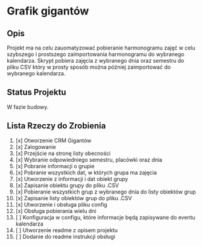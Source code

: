 # Grafik gigantów

## Opis

Projekt ma na celu zauomatyzować pobieranie harmonogramu zajęć w celu szybszego i prostszego zaimportowania harmonogramu do wybranego kalendarza. Skrypt pobiera zajęcia z wybranego dnia oraz semestru do pliku CSV który w prosty sposób można później zaimportować do wybranego kalendarza.

## Status Projektu

W fazie budowy.

## Lista Rzeczy do Zrobienia

1. [x] Otworzenie CRM Gigantów
2. [x] Zalogowanie
3. [x] Przejście na stronę listy obecności
4. [x] Wybranie odpowiedniego semestru, placówki oraz dnia
5. [x] Pobranie informacji o grupie
6. [x] Pobranie wszystkich dat, w których grupa ma zajęcia
7. [x] Utworzenie z informacji i dat obiekt grupy
8. [x] Zapisanie obiektu grupy do pliku .CSV
9. [x] Pobieranie wszystkich grup z wybranego dnia do listy obiektów grup
10. [x] Zapisanie listy obiektów grup do pliku .CSV
11. [x] Utworzenie i obsługa pliku config
12. [x] Obsługa pobierania wielu dni
13. [ ] Konfiguracja w configu, które informacje będą zapisywane do eventu kalendarza
14. [ ] Utworzenie readme z opisem projektu
15. [ ] Dodanie do readme instrukcji obsługi

